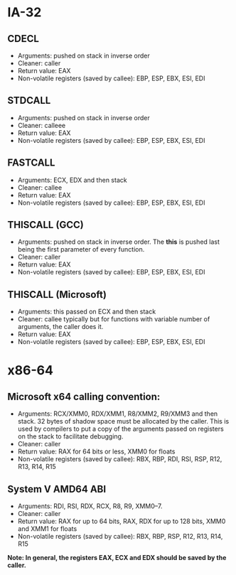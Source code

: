 
# IA-32
## CDECL
- Arguments: pushed on stack in inverse order
- Cleaner: caller
- Return value: EAX
- Non-volatile registers (saved by callee): EBP, ESP, EBX, ESI, EDI

## STDCALL
- Arguments: pushed on stack in inverse order
- Cleaner: calleee
- Return value: EAX
- Non-volatile registers (saved by callee): EBP, ESP, EBX, ESI, EDI

## FASTCALL
- Arguments: ECX, EDX and then stack
- Cleaner: callee
- Return value: EAX
- Non-volatile registers (saved by callee): EBP, ESP, EBX, ESI, EDI

## THISCALL (GCC)
- Arguments: pushed on stack in inverse order. The **this** is pushed last being the first parameter of every function.
- Cleaner: caller
- Return value: EAX
- Non-volatile registers (saved by callee): EBP, ESP, EBX, ESI, EDI

## THISCALL (Microsoft)
- Arguments: this passed on ECX and then stack
- Cleaner: callee typically but for functions with variable number of arguments, the caller does it.
- Return value: EAX
- Non-volatile registers (saved by callee): EBP, ESP, EBX, ESI, EDI



# x86-64

## Microsoft x64 calling convention:
- Arguments: RCX/XMM0, RDX/XMM1, R8/XMM2, R9/XMM3 and then stack. 32 bytes of shadow space must be allocated by the caller. This is used by compilers to put a copy of the arguments passed on registers on the stack to facilitate debugging.
- Cleaner: caller 
- Return value: RAX for 64 bits or less, XMM0 for floats
- Non-volatile registers (saved by callee): RBX, RBP, RDI, RSI, RSP, R12, R13, R14, R15


## System V AMD64 ABI
- Arguments: RDI, RSI, RDX, RCX, R8, R9, XMM0–7. 
- Cleaner: caller 
- Return value: RAX for up to 64 bits, RAX, RDX for up to 128 bits, XMM0 and XMM1 for floats 
- Non-volatile registers (saved by callee): RBX, RBP, RSP, R12, R13, R14, R15



**Note: In general, the registers EAX, ECX and EDX should be saved by the caller.**
